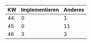 | KW | Implementieren | Anderes | 
|----|----------------|---------| 
|44  | 0 | 1|
|45| 0 | 11 |
|46| 3 | 3 |

